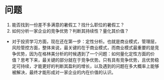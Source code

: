 # 问题

1. 能否找到一份差不多满意的暑假工？找什么职位的暑假工？
2. 如何分析一家企业的竞争优势？判断其持续性？量化其价值？

- 对于投资学习方面，现在还在第一步：定性分析。也就是商业模式，管理层，风险管控方面，整体来说，最关键的在于商业模式，而商业模式最重要的是竞争优势，因为在格林美分析的时候遇到了一个问题：如何量化定性方面的价值？思考下来，最关键的部分就在于竞争优势。只有具有竞争优势，且优势稳定可持续，才能更好的判断其盈利的增长，以及遇到的问题在多大概率上能够被解决，最终才能形成对一家企业的内在价值的认识。